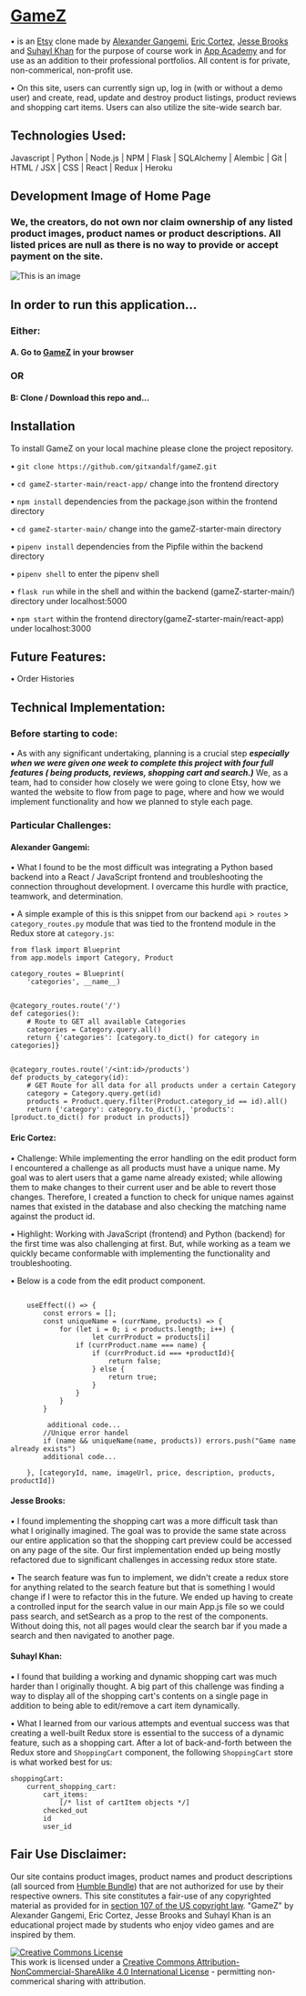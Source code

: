 # [GameZ](https://gamez-aa.herokuapp.com/)

• is an [Etsy](https://etsy.com/) clone made by [Alexander Gangemi](https://www.linkedin.com/in/alexander-gangemi/), [Eric Cortez](https://www.linkedin.com/in/eric-cortez-0101/), [Jesse Brooks](https://www.linkedin.com/in/jesse-brooks-8a6718229/) and [Suhayl Khan](https://www.linkedin.com/in/suhayl-khan-48601a193/) for the purpose of course work in [App Academy](https://www.appacademy.io/) and for use as an addition to their professional portfolios. All content is for private, non-commerical, non-profit use.

• On this site, users can currently sign up, log in (with or without a demo user) and create, read, update and destroy product listings, product reviews and shopping cart items. Users can also utilize the site-wide search bar.

## Technologies Used:

Javascript | Python | Node.js | NPM | Flask | SQLAlchemy | Alembic | Git | HTML / JSX | CSS | React | Redux | Heroku

## Development Image of Home Page
### We, the creators, do not own nor claim ownership of any listed product images, product names or product descriptions. All listed prices are null as there is no way to provide or accept payment on the site.
![This is an image](https://i.imgur.com/xRXYUr1.png)

## In order to run this application...

### Either:

#### A. Go to [GameZ](https://gamez-aa.herokuapp.com/) in your browser

### OR

#### B: Clone / Download this repo and...

## Installation 

To install GameZ on your local machine please clone the project repository. 

•  `git clone https://github.com/gitxandalf/gameZ.git`

•  `cd gameZ-starter-main/react-app/` change into the frontend directory 

•  `npm install` dependencies from the package.json within the frontend directory 

•  `cd gameZ-starter-main/` change into the gameZ-starter-main directory 

•  `pipenv install` dependencies from the Pipfile within the backend directory

•  `pipenv shell` to enter the pipenv shell 

•  `flask run` while in the shell and within the backend (gameZ-starter-main/) directory under localhost:5000

•  `npm start` within the frontend directory(gameZ-starter-main/react-app) under localhost:3000

## Future Features:

• Order Histories

## Technical Implementation:

### Before starting to code:

• As with any significant undertaking, planning is a crucial step ***especially when we were given one week to complete this project with four full features ( being products, reviews, shopping cart and search.)*** We, as a team, had to consider how closely we were going to clone Etsy, how we wanted the website to flow from page to page, where and how we would implement functionality and how we planned to style each page.

### Particular Challenges:

#### Alexander Gangemi:
• What I found to be the most difficult was integrating a Python based backend into a React / JavaScript frontend and troubleshooting the connection throughout development. I overcame this hurdle with practice, teamwork, and determination.

• A simple example of this is this snippet from our backend `api` > `routes` > `category_routes.py` module that was tied to the frontend module in the Redux store at `category.js`:



    from flask import Blueprint
    from app.models import Category, Product

    category_routes = Blueprint(
        'categories', __name__)


    @category_routes.route('/')
    def categories():
        # Route to GET all available Categories
        categories = Category.query.all()
        return {'categories': [category.to_dict() for category in categories]}


    @category_routes.route('/<int:id>/products')
    def products_by_category(id):
        # GET Route for all data for all products under a certain Category
        category = Category.query.get(id)
        products = Product.query.filter(Product.category_id == id).all()
        return {'category': category.to_dict(), 'products': [product.to_dict() for product in products]}


#### Eric Cortez:

• Challenge: While implementing the error handling on the edit product form I encountered a challenge as all products must have a unique name. My goal was 
  to alert users that a game name already existed; while allowing them to make changes to their current user and be able to revert those changes. 
  Therefore, I created a function to check for unique names against names that existed in the database and also checking the matching name against the product id. 


• Highlight: Working with JavaScript (frontend) and Python (backend) for the first time was also challenging at first. But, while working as a team we quickly became conformable 
  with implementing the functionality and troubleshooting. 

• Below is a code from the edit product component.   

```

    useEffect(() => {
        const errors = [];
        const uniqueName = (currName, products) => {
            for (let i = 0; i < products.length; i++) {
                    let currProduct = products[i]
                if (currProduct.name === name) {
                    if (currProduct.id === +productId){
                        return false;
                    } else {
                        return true;
                    }
                }
            }
        }

         additional code...
        //Unique error handel
        if (name && uniqueName(name, products)) errors.push("Game name already exists")
        additional code...

    }, [categoryId, name, imageUrl, price, description, products, productId])

```

#### Jesse Brooks:
• I found implementing the shopping cart was a more difficult task than what I originally imagined. The goal was to provide the same state across our entire application so that the shopping cart preview could be accessed on any page of the site. Our first implementation ended up being mostly refactored due to significant challenges in accessing redux store state.

• The search feature was fun to implement, we didn't create a redux store for anything related to the search feature but that is something I would change if I were to refactor this in the future. We ended up having to create a controlled input for the search value in our main App.js file so we could pass search, and setSearch as a prop to the rest of the components. Without doing this, not all pages would clear the search bar if you made a search and then navigated to another page.

#### Suhayl Khan:

• I found that building a working and dynamic shopping cart was much harder than I originally thought. A big part of this challenge was finding a way to display all of the shopping cart's contents on a single page in addition to being able to edit/remove a cart item dynamically. 

• What I learned from our various attempts and eventual success was that creating a well-built Redux store is essential to the success of a dynamic feature, such as a shopping cart. After a lot of back-and-forth between the Redux store and `ShoppingCart` component, the following `ShoppingCart` store is what worked best for us:

    shoppingCart:
        current_shopping_cart:
            cart_items:
                [/* list of cartItem objects */]
            checked_out
            id
            user_id

## Fair Use Disclaimer:
Our site contains product images, product names and product descriptions (all sourced from [Humble Bundle](https://www.humblebundle.com/)) that are not authorized for use by their respective owners. This site constitutes a fair-use of any copyrighted material as provided for in [section 107 of the US copyright law](https://codes.findlaw.com/us/title-17-copyrights/17-usc-sect-107.html). "GameZ" by Alexander Gangemi, Eric Cortez, Jesse Brooks and Suhayl Khan is an educational project made by students who enjoy video games and are inspired by them.

<a rel="license" href="http://creativecommons.org/licenses/by-nc-sa/4.0/"><img alt="Creative Commons License" style="border-width:0" src="https://i.creativecommons.org/l/by-nc-sa/4.0/88x31.png" /></a><br />This work is licensed under a <a rel="license" href="http://creativecommons.org/licenses/by-nc-sa/4.0/">Creative Commons Attribution-NonCommercial-ShareAlike 4.0 International License</a> - permitting non-commerical sharing with attribution.
